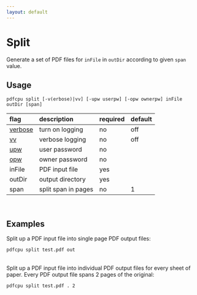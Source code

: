 ```yaml
---
layout: default
---
```


# Split

Generate a set of PDF files for `inFile` in `outDir` according to given `span` value.

## Usage

```
pdfcpu split [-v(erbose)|vv] [-upw userpw] [-opw ownerpw] inFile outDir [span]
```

| flag                             | description         | required | default
|:---------------------------------|:--------------------|:---------|--------
| [verbose](../getting_started.md) | turn on logging     | no       | off
| [vv](../getting_started.md)      | verbose logging     | no       | off
| [upw](../getting_started.md)     | user password       | no
| [opw](../getting_started.md)     | owner password      | no
| inFile                           | PDF input file      | yes
| outDir                           | output directory    | yes
| span                             | split span in pages | no       | 1

<br>

## Examples

Split up a PDF input file into single page PDF output files:
```sh
pdfcpu split test.pdf out
``` 

<br>
Split up a PDF input file into individual PDF output files for every sheet of paper. Every PDF output file spans 2 pages of the original:

```sh
pdfcpu split test.pdf . 2
```
